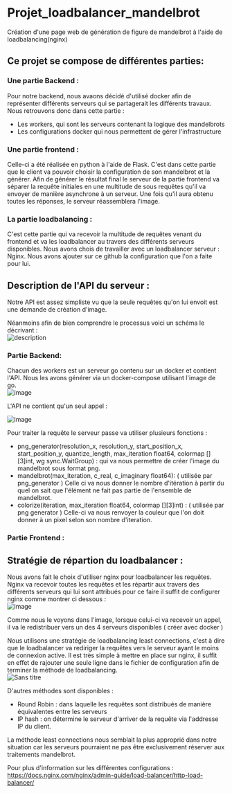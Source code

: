 # Projet_loadbalancer_mandelbrot
Création d'une page web de génération de figure de mandelbrot à l'aide de loadbalancing(nginx)
## Ce projet se compose de différentes parties:
### Une partie Backend : 
Pour notre backend, nous avaons décidé d'utilisé docker afin de représenter différents serveurs qui se partagerait les différents travaux. Nous retrouvons donc dans cette partie : 
- Les workers, qui sont les serveurs contenant la logique des mandelbrots
- Les configurations docker qui nous permettent de gérer l'infrastructure
### Une partie frontend : 
Celle-ci a été réalisée en python à l'aide de Flask. C'est dans cette partie que le client va pouvoir choisir la configuration de son mandelbrot et la générer. Afin de générer le résultat final le serveur de la partie frontend va séparer la requête initiales en une multitude de sous requêtes qu'il va envoyer de manière asynchrone à un serveur. Une fois qu'il aura obtenu toutes les réponses, le serveur réassemblera l'image. 
### La partie loadbalancing : 
C'est cette partie qui va recevoir la multitude de requêtes venant du frontend et va les loadbalancer au travers des différents serveurs disponibles. Nous avons chois de travailler avec un loadbalancer serveur :  Nginx. Nous avons ajouter sur ce github la configuration que l'on a faite pour lui. 
 

## Description de l'API du serveur :

Notre API est assez simpliste vu que la seule requêtes qu'on lui envoit est une demande de création d'image. 

Néanmoins afin de bien comprendre le processus voici un schéma le décrivant : 
<br />
![description](https://user-images.githubusercontent.com/75576766/210775222-1458784d-ffd4-4177-bbab-403f847743a2.png)

### Partie Backend:
Chacun des workers est un serveur go contenu sur un docker et contient l'API. Nous les avons générer via un docker-compose utilisant l'image de go. <br />
![image](https://user-images.githubusercontent.com/75576766/210776881-2a7781f4-8e6a-4a8c-a552-ba32d102ce05.png)

L'API ne contient qu'un seul appel : <br />

![image](https://user-images.githubusercontent.com/75576766/210778790-5a722d7f-6bde-436f-ac76-ee8a47ddd98c.png)

Pour traiter la requête le serveur passe va utiliser plusieurs fonctions :
- png_generator(resolution_x, resolution_y, start_position_x, start_position_y, quantize_length, max_iteration float64, colormap [][3]int, wg sync.WaitGroup) : qui va nous permettre de créer l'image du mandelbrot sous format png.
- mandelbrot(max_iteration, c_real, c_imaginary float64): ( utilisée par png_generator ) Celle ci va nous donner le nombre d'itération à partir du quel on sait que l'élément ne fait pas partie de l'ensemble de mandelbrot. 
- colorize(iteration, max_iteration float64, colormap [][3]int) : ( utilisée par png generator ) Celle-ci va nous renvoyer la couleur que l'on doit donner à un pixel selon son nombre d'iteration. 

### Partie Frontend :


## Stratégie de répartion du loadbalancer :

Nous avons fait le choix d'utiliser nginx pour loadbalancer les requêtes. Nginx va recevoir toutes les requêtes et les répartir aux travers des différents serveurs qui lui sont attribués pour ce faire il suffit de configurer nginx comme montrer ci dessous : <br />
![image](https://user-images.githubusercontent.com/75576766/210776420-f684d79a-4f7d-4559-95bd-2eda77197d88.png)

Comme nous le voyons dans l'image, lorsque celui-ci va recevoir un appel, il va le redistribuer vers un des 4 serveurs disponibles ( créer avec docker ) 

Nous utilisons une stratégie de loadbalancing least connections, c'est à dire que le loadbalancer va rediriger la requêtes vers le serveur ayant le moins de connexion active. Il est très simple à mettre en place sur nginx, il suffit en effet de rajouter une seule ligne dans le fichier de configuration afin de terminer la méthode de loadbalancing.
<br />
![Sans titre](https://user-images.githubusercontent.com/75576766/210772008-9197432c-1f45-4ab5-bc14-8d36af537035.png)

D'autres méthodes sont disponibles : 
- Round Robin : dans laquelle les requêtes sont distribués de manière équivalentes entre les serveurs
- IP hash : on détermine le serveur d'arriver de la requête via l'addresse IP du client.

La méthode least connections nous semblait la plus approprié dans notre situation car les serveurs pourraient ne pas être exclusivement réserver aux traitements mandelbrot. 

Pour plus d'information sur les différentes configurations : 
https://docs.nginx.com/nginx/admin-guide/load-balancer/http-load-balancer/


